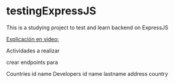 # testingExpressJS
This is a studying project to test and learn backend on ExpressJS


[Explicación en video:](https://www.youtube.com/watch?v=JyXJ4i4wsog)

Actividades a realizar

crear endpoints para 

Countries 
  id
  name
Developers
  id
  name
  lastname
  address
  country
  

